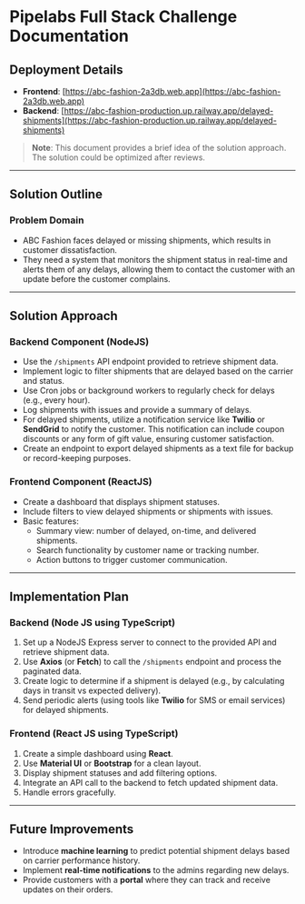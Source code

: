 # Pipelabs Full Stack Challenge Documentation

## Deployment Details

- **Frontend**: [https://abc-fashion-2a3db.web.app](https://abc-fashion-2a3db.web.app)
- **Backend**: [https://abc-fashion-production.up.railway.app/delayed-shipments](https://abc-fashion-production.up.railway.app/delayed-shipments)

> **Note**: This document provides a brief idea of the solution approach. The solution could be optimized after reviews.

---

## Solution Outline

### Problem Domain
- ABC Fashion faces delayed or missing shipments, which results in customer dissatisfaction.
- They need a system that monitors the shipment status in real-time and alerts them of any delays, allowing them to contact the customer with an update before the customer complains.

---

## Solution Approach

### Backend Component (NodeJS)
- Use the `/shipments` API endpoint provided to retrieve shipment data.
- Implement logic to filter shipments that are delayed based on the carrier and status.
- Use Cron jobs or background workers to regularly check for delays (e.g., every hour).
- Log shipments with issues and provide a summary of delays.
- For delayed shipments, utilize a notification service like **Twilio** or **SendGrid** to notify the customer. This notification can include coupon discounts or any form of gift value, ensuring customer satisfaction.
- Create an endpoint to export delayed shipments as a text file for backup or record-keeping purposes.

### Frontend Component (ReactJS)
- Create a dashboard that displays shipment statuses.
- Include filters to view delayed shipments or shipments with issues.
- Basic features:
  - Summary view: number of delayed, on-time, and delivered shipments.
  - Search functionality by customer name or tracking number.
  - Action buttons to trigger customer communication.

---

## Implementation Plan

### Backend (Node JS using TypeScript)
1. Set up a NodeJS Express server to connect to the provided API and retrieve shipment data.
2. Use **Axios** (or **Fetch**) to call the `/shipments` endpoint and process the paginated data.
3. Create logic to determine if a shipment is delayed (e.g., by calculating days in transit vs expected delivery).
4. Send periodic alerts (using tools like **Twilio** for SMS or email services) for delayed shipments.

### Frontend (React JS using TypeScript)
1. Create a simple dashboard using **React**.
2. Use **Material UI** or **Bootstrap** for a clean layout.
3. Display shipment statuses and add filtering options.
4. Integrate an API call to the backend to fetch updated shipment data.
5. Handle errors gracefully.

---

## Future Improvements
- Introduce **machine learning** to predict potential shipment delays based on carrier performance history.
- Implement **real-time notifications** to the admins regarding new delays.
- Provide customers with a **portal** where they can track and receive updates on their orders.
